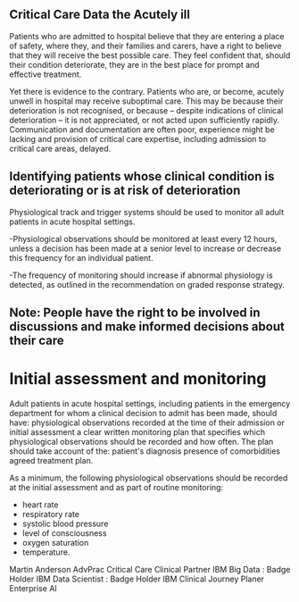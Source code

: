## Critical Care Data the Acutely ill  


Patients who are admitted to hospital believe that they are entering a place of safety, where they, and their families and carers, have a right to believe that they will receive the best possible care. They feel confident that, should their condition deteriorate, they are in the best place for prompt and effective treatment.

Yet there is evidence to the contrary. Patients who are, or become, acutely unwell in hospital may receive suboptimal care. This may be because their deterioration is not recognised, or because – despite indications of clinical deterioration – it is not appreciated, or not acted upon sufficiently rapidly. Communication and documentation are often poor, experience might be lacking and provision of critical care expertise, including admission to critical care areas, delayed.

## Identifying patients whose clinical condition is deteriorating or is at risk of deterioration

Physiological track and trigger systems should be used to monitor all adult patients in acute hospital settings.

  -Physiological observations should be monitored at least every 12 hours, unless a decision has been made at a senior level to increase or decrease this frequency for an individual patient.

  -The frequency of monitoring should increase if abnormal physiology is detected, as outlined in the recommendation on graded response strategy.


## Note: People have the right to be involved in discussions and make informed decisions about their care

# Initial assessment and monitoring


Adult patients in acute hospital settings, including patients in the emergency department for whom a clinical decision to admit has been made, should have:
physiological observations recorded at the time of their admission or initial assessment
a clear written monitoring plan that specifies which physiological observations should be recorded and how often. The plan should take account of the:
patient's diagnosis
presence of comorbidities
agreed treatment plan.

As a minimum, the following physiological observations should be recorded at the initial assessment and as part of routine monitoring:
* heart rate
* respiratory rate
* systolic blood pressure
* level of consciousness
* oxygen saturation
* temperature.


Martin Anderson AdvPrac Critical Care
Clinical Partner 
IBM Big Data : Badge Holder
IBM Data Scientist : Badge Holder
IBM Clinical Journey Planer
Enterprise AI
